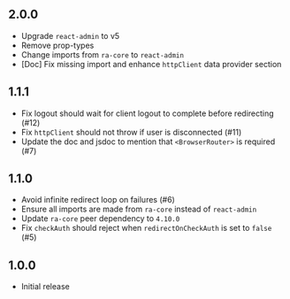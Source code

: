 ## 2.0.0

-   Upgrade `react-admin` to v5
-   Remove prop-types
-   Change imports from `ra-core` to `react-admin`
- [Doc] Fix missing import and enhance `httpClient` data provider section

## 1.1.1

-   Fix logout should wait for client logout to complete before redirecting (#12)
-   Fix `httpClient` should not throw if user is disconnected (#11)
-   Update the doc and jsdoc to mention that `<BrowserRouter>` is required (#7)

## 1.1.0

-   Avoid infinite redirect loop on failures (#6)
-   Ensure all imports are made from `ra-core` instead of `react-admin`
-   Update `ra-core` peer dependency to `4.10.0`
-   Fix `checkAuth` should reject when `redirectOnCheckAuth` is set to `false` (#5)

## 1.0.0

-   Initial release
